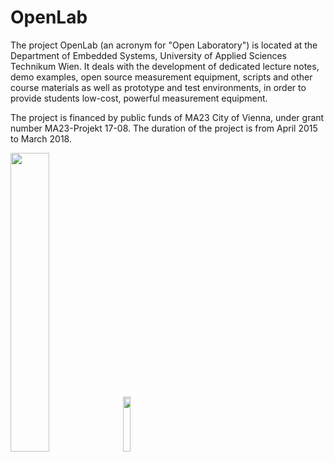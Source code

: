 # OpenLab
The project OpenLab (an acronym for "Open Laboratory") is located at the Department of Embedded Systems, University of Applied Sciences Technikum Wien. It deals with the development of dedicated lecture notes, demo examples, open source measurement equipment, scripts and other course materials as well as prototype and test environments, in order to provide students low-cost, powerful measurement equipment.


The project is financed by public funds of MA23 City of Vienna, under grant number MA23-Projekt 17-08. The duration of the project is from April 2015 to March 2018.

<img src="https://cloud.githubusercontent.com/assets/12392273/10660752/9e62c33c-78a9-11e5-99e4-1c8496072f4e.png" width="35%"></img>
<img src="https://cloud.githubusercontent.com/assets/12392273/10660755/a289f0d4-78a9-11e5-8018-f33b4d4bf737.jpg" width="15%"></img>
